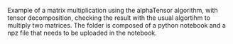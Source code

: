 Example of a matrix multiplication using the alphaTensor algorithm, with tensor decomposition, checking the result with the usual algortihm to multiply two 
matrices. The folder is composed of a python notebook and a npz file that needs to be uploaded in the notebook.
